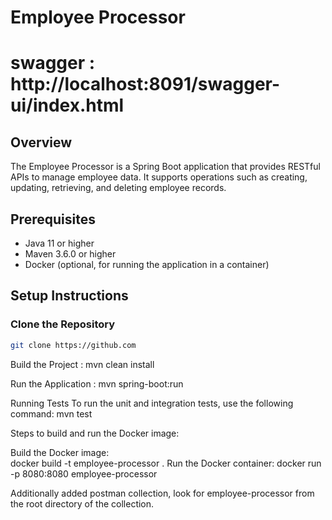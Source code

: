 # Employee Processor

# swagger : http://localhost:8091/swagger-ui/index.html

## Overview
The Employee Processor is a Spring Boot application that provides RESTful APIs to manage employee data. It supports operations such as creating, updating, retrieving, and deleting employee records.

## Prerequisites
- Java 11 or higher
- Maven 3.6.0 or higher
- Docker (optional, for running the application in a container)

## Setup Instructions

### Clone the Repository
```sh
git clone https://github.com
```

Build the Project : mvn clean install

Run the Application : mvn spring-boot:run

Running Tests
To run the unit and integration tests, use the following command: mvn test

Steps to build and run the Docker image:

Build the Docker image:  
    docker build -t employee-processor .
Run the Docker container:
    docker run -p 8080:8080 employee-processor

Additionally added postman collection, look for employee-processor from the root directory of the collection.
